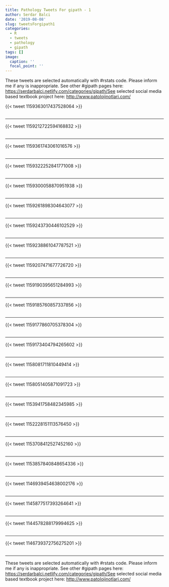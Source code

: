 ```yaml
---
title: Pathology Tweets For gipath - 1
author: Serdar Balci
date: '2019-08-08'
slug: tweetsForgipath1
categories:
  - R
  - tweets
  - pathology
  - gipath
tags: []
image:
  caption: ''
  focal_point: ''
---
```



These tweets are selected automatically with #rstats code. Please inform me if any is inappropriate.
See other #gipath pages here: https://serdarbalci.netlify.com/categories/gipath/See selected social media based textbook project here: http://www.patolojinotlari.com/

{{< tweet 1159363017437528064 >}}
<br>
<br>
<hr>
{{< tweet 1159212722594168832 >}}
<br>
<br>
<hr>
{{< tweet 1159361743061016576 >}}
<br>
<br>
<hr>
{{< tweet 1159322252841771008 >}}
<br>
<br>
<hr>
{{< tweet 1159300058870951938 >}}
<br>
<br>
<hr>
{{< tweet 1159261898304643077 >}}
<br>
<br>
<hr>
{{< tweet 1159243730446102529 >}}
<br>
<br>
<hr>
{{< tweet 1159238861047787521 >}}
<br>
<br>
<hr>
{{< tweet 1159207471677726720 >}}
<br>
<br>
<hr>
{{< tweet 1159190395651284993 >}}
<br>
<br>
<hr>
{{< tweet 1159185760857337856 >}}
<br>
<br>
<hr>
{{< tweet 1159177860705378304 >}}
<br>
<br>
<hr>
{{< tweet 1159173404794265602 >}}
<br>
<br>
<hr>
{{< tweet 1158081711810449414 >}}
<br>
<br>
<hr>
{{< tweet 1158051405871091723 >}}
<br>
<br>
<hr>
{{< tweet 1153941758482345985 >}}
<br>
<br>
<hr>
{{< tweet 1152228151113576450 >}}
<br>
<br>
<hr>
{{< tweet 1153708412527452160 >}}
<br>
<br>
<hr>
{{< tweet 1153857840848654336 >}}
<br>
<br>
<hr>
{{< tweet 1146939454638002176 >}}
<br>
<br>
<hr>
{{< tweet 1145877517393264641 >}}
<br>
<br>
<hr>
{{< tweet 1144578288179994625 >}}
<br>
<br>
<hr>
{{< tweet 1146739372756275201 >}}
<br>
<br>
<hr>


These tweets are selected automatically with #rstats code. Please inform me if any is inappropriate.
See other #gipath pages here: https://serdarbalci.netlify.com/categories/gipath/See selected social media based textbook project here: http://www.patolojinotlari.com/
